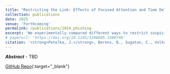 ```yaml
---
title: "Restricting the Link: Effects of Focused Attention and Time Delay on Phishing Warning Effectiveness"
collection: publications
date: 2025
venue: 'Forthcoming'
permalink: /publications/2024_phishing
excerpt: 'We experimentally compared different ways to restrict suspicious hyperlinks in email phishing warnings; link restrictions work well but may frustrate users.'
# paperurl: 'https://doi.org/10.1145/3290605.3300748'
citation: '<strong>Petelka, J.</strong>, Berens, B., Sugatan, C., Volkamer, M., Schaub, F. (Forthcoming). "Restricting the Link: Effects of Focused Attention and Time Delay on Phishing Warning Effectiveness".'
---
```

<i><strong>Abstract</strong></i> - TBD

[GitHub Repo](https://github.com/spilab-umich/phishing-warning-experiment-2){:target="_blank"}

<!-- [Download paper here](https://jpetelka.github.io/files/chi_2019_phishing.pdf){:target="_blank"} -->

<!-- Recommended citation: Petelka, Justin, Yixin Zou, and Florian Schaub. (2019). &quot;Put Your Warning Where Your Link Is: Improving and Evaluating Email Phishing Warnings.&quot; <i>Proceedings of the 2019 CHI Conference on Human Factors in Computing Systems. ACM, 2019.</i>. (p. 518).-->